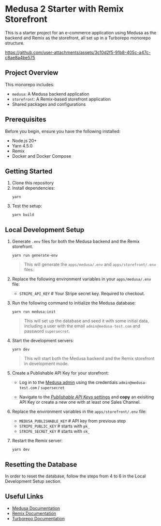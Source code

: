 # Medusa 2 Starter with Remix Storefront

This is a starter project for an e-commerce application using Medusa as the backend and Remix as the storefront, all set up in a Turborepo monorepo structure.

https://github.com/user-attachments/assets/3c10d2f5-91b8-405c-a47c-c8ae8a4be575


## Project Overview

This monorepo includes:

- `medusa`: A Medusa backend application
- `storefront`: A Remix-based storefront application
- Shared packages and configurations

## Prerequisites

Before you begin, ensure you have the following installed:

- Node.js 20+
- Yarn 4.5.0
- Remix
- Docker and Docker Compose

## Getting Started

1. Clone this repository
2. Install dependencies:
   ```
   yarn
   ```
3. Test the setup:
   ```
   yarn build
   ```

## Local Development Setup
1. Generate `.env` files for both the Medusa backend and the Remix storefront.
   ```
   yarn run generate-env
   ```
   > This will generate the `apps/medusa/.env` and `apps/storefront/.env` files.

2. Replace the following environment variables in your `apps/medusa/.env` file:
   - `STRIPE_API_KEY` # Your Stripe secret key. Required to checkout.

3. Run the following command to initialize the Medusa database:

   ```
   yarn run medusa:init
   ```

   > This will set up the database and seed it with some initial data, including a user with the email `admin@medusa-test.com` and password `supersecret`.

4. Start the development servers:
   ```
   yarn dev
   ```

   > This will start both the Medusa backend and the Remix storefront in development mode.

5. Create a Publishable API Key for your storefront:

   - Log in to the [Medusa admin](http://localhost:9000/app/login) using the credentials `admin@medusa-test.com` / `supersecret`

   - Navigate to the [_Publishable API Keys_ settings](http://localhost:9000/app/settings/publishable-api-keys) and **copy** an exisiting API Key or create a new one with at least one Sales Channel.

6. Replace the environment variables in the `apps/storefront/.env` file:

   - `MEDUSA_PUBLISHABLE_KEY` # API key from previous step
   - `STRIPE_PUBLIC_KEY` # starts with `pk_`
   - `STRIPE_SECRET_KEY` # starts with `sk_`

7. Restart the Remix server:
      ```
      yarn dev
      ```


## Resetting the Database
In order to reset the database, follow the steps from 4 to 6 in the Local Development Setup section.

## Useful Links

- [Medusa Documentation](https://docs.medusajs.com/)
- [Remix Documentation](https://remix.run/docs/en/main)
- [Turborepo Documentation](https://turbo.build/repo/docs)
